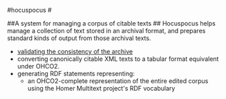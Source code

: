 #hocuspocus #

##A system for managing a corpus of citable texts ##
Hocuspocus helps manage a collection of text stored in an archival format, and prepares standard kinds of output from those archival texts.


- [validating the consistency of the archive](corpus/Corpus.html)
- converting canonically citable XML texts to a tabular format equivalent under OHCO2.
- generating RDF statements representing:
    - an OHCO2-complete representation of the entire edited corpus using the Homer Multitext project's RDF vocabulary

